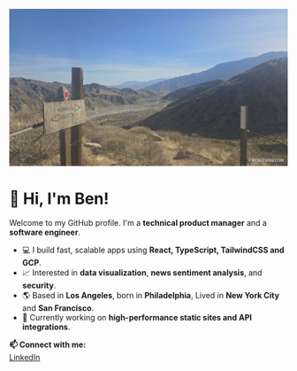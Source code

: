 [![Ben's GitHub Banner](https://raw.githubusercontent.com/benstraw-ctm/benstraw-ctm/main/assets/banner.webp)](https://benstraw.com/galleries/2024-12-17/)

# 👋 Hi, I'm Ben!
Welcome to my GitHub profile. I'm a **technical product manager** and a **software engineer**.

- 💻 I build fast, scalable apps using **React, TypeScript, TailwindCSS and GCP**.
- 📈 Interested in **data visualization**, **news sentiment analysis**, and **security**.
- 🌎 Based in **Los Angeles**, born in **Philadelphia**, Lived in **New York City** and **San Francisco**.
- 🚀 Currently working on **high-performance static sites and API integrations**.

**📫 Connect with me:**  
[LinkedIn](https://linkedin.com/in/benstraw) 
